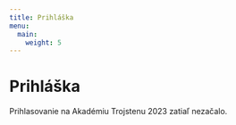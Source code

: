 ```yaml
---
title: Prihláška
menu:
  main:
    weight: 5
---
```


# Prihláška

Prihlasovanie na Akadémiu Trojstenu 2023 zatiaľ nezačalo.
